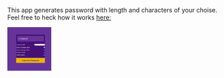 This app generates password with length and characters of your choise. Feel free to heck how it works <a href="https://slavilpopcharov.github.io/Password-Generator/">here:</a>

<img src="screenshot - 1.png" href="https://slavilpopcharov.github.io/Password-Generator/"  style="height:100px; width:100px">
